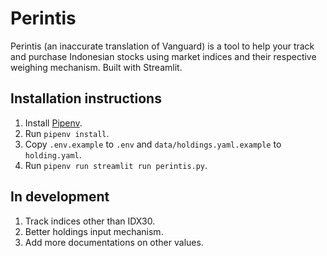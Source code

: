 # Perintis

Perintis (an inaccurate translation of Vanguard) is a tool to help your track and purchase Indonesian stocks using market indices and their respective weighing mechanism. Built with Streamlit.

## Installation instructions

1. Install [Pipenv](https://pypi.org/project/pipenv/).
2. Run `pipenv install`.
3. Copy `.env.example` to `.env` and `data/holdings.yaml.example` to `holding.yaml`.
4. Run `pipenv run streamlit run perintis.py`.

## In development

1. Track indices other than IDX30.
2. Better holdings input mechanism.
3. Add more documentations on other values.
